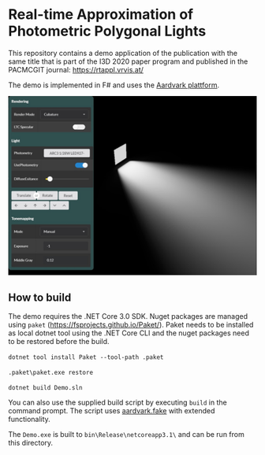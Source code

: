 # Real-time Approximation of Photometric Polygonal Lights

This repository contains a demo application of the publication with the same title that is part of the I3D 2020 paper program and published in the PACMCGIT journal:
https://rtappl.vrvis.at/

The demo is implemented in F# and uses the [Aardvark plattform](https://github.com/aardvark-platform).

![Screenshot](screenshot.jpg)

## How to build

The demo requires the .NET Core 3.0 SDK. Nuget packages are managed using `paket` (https://fsprojects.github.io/Paket/). Paket needs to be installed as local dotnet tool using the .NET Core CLI and the nuget packages need to be restored before the build.

`dotnet tool install Paket --tool-path .paket`

`.paket\paket.exe restore`

`dotnet build Demo.sln`

You can also use the supplied build script by executing `build` in the command prompt. The script uses [aardvark.fake](https://github.com/aardvark-platform/aardvark.fake) with extended functionality.

The `Demo.exe` is built to `bin\Release\netcoreapp3.1\` and can be run from this directory.
